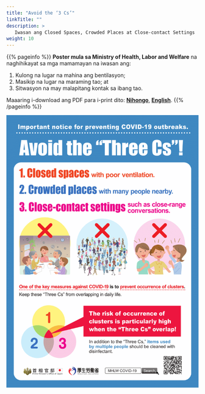 ```yaml
---
title: "Avoid the ‘3 Cs’"
linkTitle: ""
description: >
   Iwasan ang Closed Spaces, Crowded Places at Close-contact Settings
weight: 10
---
```

{{% pageinfo %}}
**Poster mula sa Ministry of Health, Labor and Welfare** na naghihikayat sa mga mamamayan na iwasan ang:
1. Kulong na lugar na mahina ang bentilasyon;
2. Masikip na lugar na maraming tao; at
3. Sitwasyon na may malapitang kontak sa ibang tao.

Maaaring i-download ang PDF para i-print dito: **[Nihongo](https://www.mhlw.go.jp/content/10900000/000614802.pdf)**, **[English](https://www.mhlw.go.jp/content/10900000/000619576.pdf)**.
{{% /pageinfo %}}

![Avoid the ‘Three Cs’](avoid-three-cs.gif)